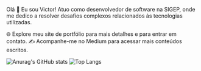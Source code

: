 Olá 👋 Eu sou Victor!
Atuo como desenvolvedor de software na SIGEP, onde me dedico a resolver desafios complexos relacionados às tecnologias utilizadas.

🌐 Explore meu site de portfólio para mais detalhes e para entrar em contato.
✍️ Acompanhe-me no Medium para acessar mais conteúdos escritos.
 
![Anurag's GitHub stats](https://github-readme-stats.vercel.app/api?username=DevVictorAlves&show_icons=true&theme=transparent)
![Top Langs](https://github-readme-stats.vercel.app/api/top-langs/?username=DevVictorAlves&hide_progress=true)
